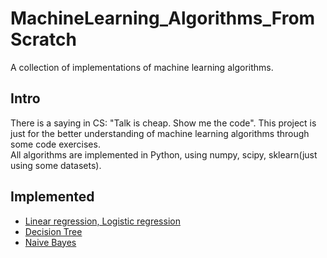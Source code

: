 # MachineLearning_Algorithms_FromScratch

A collection of implementations of machine learning algorithms.

## Intro

There is a saying in CS: "Talk is cheap. Show me the code". This project is just for the better understanding of machine learning algorithms through some code exercises.  
All algorithms are implemented in Python, using numpy, scipy, sklearn(just using some datasets).

## Implemented

- [Linear regression, Logistic regression](mla/linear_models.py)
- [Decision Tree](mla/trees.py)
- [Naive Bayes](mla/bayes.py)
